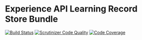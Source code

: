 Experience API Learning Record Store Bundle
===========================================

[![Build Status](https://travis-ci.org/xabbuh/LrsBundle.svg?branch=master)](https://travis-ci.org/xabbuh/LrsBundle)
[![Scrutinizer Code Quality](https://scrutinizer-ci.com/g/xabbuh/LrsBundle/badges/quality-score.png?b=master)](https://scrutinizer-ci.com/g/xabbuh/LrsBundle/?branch=master)
[![Code Coverage](https://scrutinizer-ci.com/g/xabbuh/LrsBundle/badges/coverage.png?b=master)](https://scrutinizer-ci.com/g/xabbuh/LrsBundle/?branch=master)
